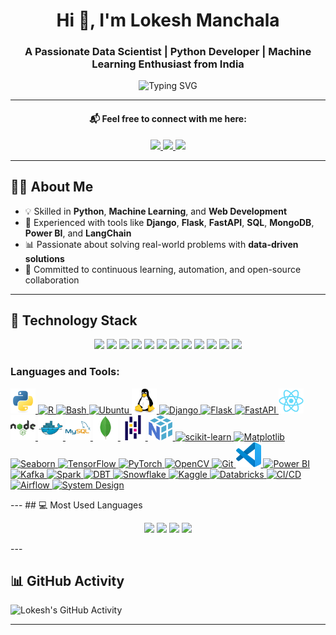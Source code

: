 <h1 align="center">Hi 👋, I'm Lokesh Manchala</h1>
<h3 align="center">A Passionate Data Scientist | Python Developer | Machine Learning Enthusiast from India</h3>

<p align="center">
  <img src="https://readme-typing-svg.demolab.com?font=Fira+Code&pause=1000&color=00FFA1&center=true&vCenter=true&width=435&lines=Turning+data+into+solutions;Deploying+AI+in+real+life;Automating+the+future;Let's+build+something+impactful!" alt="Typing SVG" />
</p>

---

<h4 align="center">📬 Feel free to connect with me here:</h4>

<div align="center">
  <a href="mailto:lokeshmanchala12@gmail.com">
    <img src="https://img.shields.io/badge/Gmail-D14836?style=for-the-badge&logo=gmail&logoColor=white"/>
  </a>
  <a href="https://www.linkedin.com/in/lokesh-m-86b675196/">
    <img src="https://img.shields.io/badge/LinkedIn-blue?style=for-the-badge&logo=linkedin&logoColor=white"/>
  </a>
  <a href="https://github.com/lokesh1201">
    <img src="https://img.shields.io/badge/GitHub-181717?style=for-the-badge&logo=github&logoColor=white"/>
  </a>
</div>

---

## 👨‍💻 About Me

- 💡 Skilled in **Python**, **Machine Learning**, and **Web Development**  
- 🚀 Experienced with tools like **Django**, **Flask**, **FastAPI**, **SQL**, **MongoDB**, **Power BI**, and **LangChain**  
- 📊 Passionate about solving real-world problems with **data-driven solutions**  
- 🔄 Committed to continuous learning, automation, and open-source collaboration

---

## 🚀 Technology Stack

<p align="center">
  <img src="https://img.shields.io/badge/Python-Advanced-orange?style=for-the-badge&logo=python&logoColor=white" />
  <img src="https://img.shields.io/badge/Django-Proficient-green?style=for-the-badge&logo=django&logoColor=white" />
  <img src="https://img.shields.io/badge/Flask-Proficient-blue?style=for-the-badge&logo=flask&logoColor=white" />
  <img src="https://img.shields.io/badge/FastAPI-Experienced-teal?style=for-the-badge&logo=fastapi&logoColor=white" />
  <img src="https://img.shields.io/badge/SQL-Competent-blueviolet?style=for-the-badge&logo=mysql&logoColor=white" />
  <img src="https://img.shields.io/badge/MongoDB-Familiar-green?style=for-the-badge&logo=mongodb&logoColor=white" />
  <img src="https://img.shields.io/badge/Pandas-Expert-yellow?style=for-the-badge&logo=pandas&logoColor=black" />
  <img src="https://img.shields.io/badge/OpenCV-Experienced-blue?style=for-the-badge&logo=opencv&logoColor=white" />
  <img src="https://img.shields.io/badge/TensorFlow-Knowledgeable-orange?style=for-the-badge&logo=tensorflow&logoColor=white" />
  <img src="https://img.shields.io/badge/Scikit Learn-Proficient-lightgrey?style=for-the-badge&logo=scikit-learn&logoColor=black" />
  <img src="https://img.shields.io/badge/Power BI-Data Viz-yellow?style=for-the-badge&logo=powerbi&logoColor=white" />
  <img src="https://img.shields.io/badge/LangChain-Exploring-purple?style=for-the-badge" />
</p>
<h3 align="left">Languages and Tools:</h3>

<p align="left">

  <!-- Python -->
  <a href="https://www.python.org/" target="_blank" rel="noreferrer">
    <img src="https://raw.githubusercontent.com/devicons/devicon/master/icons/python/python-original.svg" alt="Python" width="40" height="40"/>
  </a>

  <!-- R -->
  <a href="https://www.r-project.org/" target="_blank" rel="noreferrer">
    <img src="https://www.vectorlogo.zone/logos/r-project/r-project-icon.svg" alt="R" width="40" height="40"/>
  </a>

  <!-- Bash -->
  <a href="https://www.gnu.org/software/bash/" target="_blank" rel="noreferrer">
    <img src="https://www.vectorlogo.zone/logos/gnu_bash/gnu_bash-icon.svg" alt="Bash" width="40" height="40"/>
  </a>

  <!-- Ubuntu -->
  <a href="https://ubuntu.com/" target="_blank" rel="noreferrer">
    <img src="https://assets.ubuntu.com/v1/29985a98-ubuntu-logo32.png" alt="Ubuntu" width="40" height="40"/>
  </a>

  <!-- Linux -->
  <a href="https://www.linux.org/" target="_blank" rel="noreferrer">
    <img src="https://raw.githubusercontent.com/devicons/devicon/master/icons/linux/linux-original.svg" alt="Linux" width="40" height="40"/>
  </a>

  <!-- Django -->
  <a href="https://www.djangoproject.com/" target="_blank" rel="noreferrer">
    <img src="https://cdn.worldvectorlogo.com/logos/django.svg" alt="Django" width="40" height="40"/>
  </a>

  <!-- Flask -->
  <a href="https://flask.palletsprojects.com/" target="_blank" rel="noreferrer">
    <img src="https://www.vectorlogo.zone/logos/pocoo_flask/pocoo_flask-icon.svg" alt="Flask" width="40" height="40"/>
  </a>

  <!-- FastAPI -->
  <a href="https://fastapi.tiangolo.com/" target="_blank" rel="noreferrer">
    <img src="https://cdn.jsdelivr.net/gh/devicons/devicon/icons/fastapi/fastapi-original.svg" alt="FastAPI" width="40" height="40"/>
  </a>

  <!-- ReactJS -->
  <a href="https://reactjs.org/" target="_blank" rel="noreferrer">
    <img src="https://raw.githubusercontent.com/devicons/devicon/master/icons/react/react-original.svg" alt="React" width="40" height="40"/>
  </a>

  <!-- NodeJS -->
  <a href="https://nodejs.org/" target="_blank" rel="noreferrer">
    <img src="https://raw.githubusercontent.com/devicons/devicon/master/icons/nodejs/nodejs-original-wordmark.svg" alt="NodeJS" width="40" height="40"/>
  </a>

  <!-- Docker -->
  <a href="https://www.docker.com/" target="_blank" rel="noreferrer">
    <img src="https://raw.githubusercontent.com/devicons/devicon/master/icons/docker/docker-original.svg" alt="Docker" width="40" height="40"/>
  </a>

  <!-- MySQL -->
  <a href="https://www.mysql.com/" target="_blank" rel="noreferrer">
    <img src="https://raw.githubusercontent.com/devicons/devicon/master/icons/mysql/mysql-original-wordmark.svg" alt="MySQL" width="40" height="40"/>
  </a>

  <!-- MongoDB -->
  <a href="https://www.mongodb.com/" target="_blank" rel="noreferrer">
    <img src="https://raw.githubusercontent.com/devicons/devicon/master/icons/mongodb/mongodb-original.svg" alt="MongoDB" width="40" height="40"/>
  </a>

  <!-- Pandas -->
  <a href="https://pandas.pydata.org/" target="_blank" rel="noreferrer">
    <img src="https://raw.githubusercontent.com/devicons/devicon/master/icons/pandas/pandas-original.svg" alt="Pandas" width="40" height="40"/>
  </a>

  <!-- NumPy -->
  <a href="https://numpy.org/" target="_blank" rel="noreferrer">
    <img src="https://raw.githubusercontent.com/devicons/devicon/master/icons/numpy/numpy-original.svg" alt="NumPy" width="40" height="40"/>
  </a>

  <!-- Scikit-Learn -->
  <a href="https://scikit-learn.org/" target="_blank" rel="noreferrer">
    <img src="https://upload.wikimedia.org/wikipedia/commons/0/05/Scikit_learn_logo_small.svg" alt="scikit-learn" width="40" height="40"/>
  </a>

  <!-- Matplotlib -->
  <a href="https://matplotlib.org/" target="_blank" rel="noreferrer">
    <img src="https://matplotlib.org/_static/images/logo2.svg" alt="Matplotlib" width="40" height="40"/>
  </a>

  <!-- Seaborn -->
  <a href="https://seaborn.pydata.org/" target="_blank" rel="noreferrer">
    <img src="https://seaborn.pydata.org/_static/logo-wide-lightbg.svg" alt="Seaborn" width="40" height="40"/>
  </a>

  <!-- TensorFlow -->
  <a href="https://www.tensorflow.org/" target="_blank" rel="noreferrer">
    <img src="https://www.vectorlogo.zone/logos/tensorflow/tensorflow-icon.svg" alt="TensorFlow" width="40" height="40"/>
  </a>

  <!-- PyTorch -->
  <a href="https://pytorch.org/" target="_blank" rel="noreferrer">
    <img src="https://www.vectorlogo.zone/logos/pytorch/pytorch-icon.svg" alt="PyTorch" width="40" height="40"/>
  </a>

  <!-- OpenCV -->
  <a href="https://opencv.org/" target="_blank" rel="noreferrer">
    <img src="https://www.vectorlogo.zone/logos/opencv/opencv-icon.svg" alt="OpenCV" width="40" height="40"/>
  </a>

  <!-- Git -->
  <a href="https://git-scm.com/" target="_blank" rel="noreferrer">
    <img src="https://www.vectorlogo.zone/logos/git-scm/git-scm-icon.svg" alt="Git" width="40" height="40"/>
  </a>

  <!-- VS Code -->
  <a href="https://code.visualstudio.com/" target="_blank" rel="noreferrer">
    <img src="https://raw.githubusercontent.com/devicons/devicon/master/icons/vscode/vscode-original.svg" alt="VS Code" width="40" height="40"/>
  </a>

  <!-- Power BI -->
  <a href="https://powerbi.microsoft.com/" target="_blank" rel="noreferrer">
    <img src="https://img.icons8.com/color/48/000000/power-bi.png" alt="Power BI" width="40" height="40"/>
  </a>

  <!-- Apache Kafka -->
  <a href="https://kafka.apache.org/" target="_blank" rel="noreferrer">
    <img src="https://cdn.worldvectorlogo.com/logos/apache-kafka.svg" alt="Kafka" width="40" height="40"/>
  </a>

  <!-- Apache Spark -->
  <a href="https://spark.apache.org/" target="_blank" rel="noreferrer">
    <img src="https://upload.wikimedia.org/wikipedia/commons/f/f3/Apache_Spark_logo.svg" alt="Spark" width="40" height="40"/>
  </a>

  <!-- DBT -->
  <a href="https://www.getdbt.com/" target="_blank" rel="noreferrer">
    <img src="https://avatars.githubusercontent.com/u/66997105?s=200&v=4" alt="DBT" width="40" height="40"/>
  </a>

  <!-- Snowflake -->
  <a href="https://www.snowflake.com/" target="_blank" rel="noreferrer">
    <img src="https://www.vectorlogo.zone/logos/snowflake/snowflake-icon.svg" alt="Snowflake" width="40" height="40"/>
  </a>

  <!-- Kaggle -->
  <a href="https://www.kaggle.com/" target="_blank" rel="noreferrer">
    <img src="https://www.vectorlogo.zone/logos/kaggle/kaggle-icon.svg" alt="Kaggle" width="40" height="40"/>
  </a>

  <!-- Databricks -->
  <a href="https://www.databricks.com/" target="_blank" rel="noreferrer">
    <img src="https://upload.wikimedia.org/wikipedia/commons/2/29/Databricks_Logo.png" alt="Databricks" width="40" height="40"/>
  </a>

  <!-- CI/CD -->
  <a href="https://www.redhat.com/en/topics/devops/what-is-ci-cd" target="_blank" rel="noreferrer">
    <img src="https://img.icons8.com/external-tal-revivo-shadow-tal-revivo/48/null/external-ci-cd-process-of-continuous-integration-and-continuous-delivery-devops-shadow-tal-revivo.png" alt="CI/CD" width="40" height="40"/>
  </a>

  <!-- Apache Airflow -->
  <a href="https://airflow.apache.org/" target="_blank" rel="noreferrer">
    <img src="https://upload.wikimedia.org/wikipedia/commons/d/de/AirflowLogo.png" alt="Airflow" width="40" height="40"/>
  </a>

  <!-- System Design -->
  <a href="https://github.com/donnemartin/system-design-primer" target="_blank" rel="noreferrer">
    <img src="https://img.icons8.com/external-flat-juicy-fish/60/null/external-system-design-design-thinking-flat-flat-juicy-fish.png" alt="System Design" width="40" height="40"/>
  </a>

</p>
---
## 💻 Most Used Languages

<p align="center">
  <img src="https://img.shields.io/badge/Python-90%25-blue?style=for-the-badge&logo=python&logoColor=white" />
  <img src="https://img.shields.io/badge/HTML-40%25-orange?style=for-the-badge&logo=html5&logoColor=white" />
  <img src="https://img.shields.io/badge/CSS-30%25-blueviolet?style=for-the-badge&logo=css3&logoColor=white" />
  <img src="https://img.shields.io/badge/SQL-30%25-lightgrey?style=for-the-badge&logo=mysql&logoColor=white" />
</p>
---

## 📊 GitHub Activity

![Lokesh's GitHub Activity](https://github-readme-activity-graph.vercel.app/graph?username=lokesh1201&custom_title=Lokesh%20Manchala's%20GitHub%20Activity%20Graph&bg_color=0D1117&color=F7A41D&line=00FFA1&point=00FFA1&area=true&hide_border=false)

---
